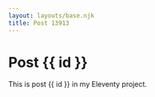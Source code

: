 ```yaml
---
layout: layouts/base.njk
title: Post 13913
---
```


# Post {{ id }}

This is post {{ id }} in my Eleventy project.
